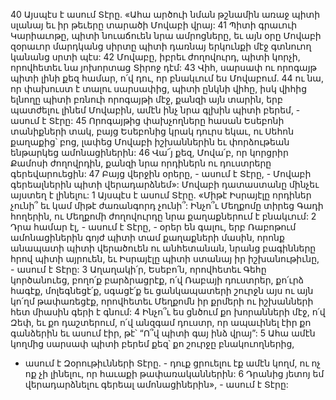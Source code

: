 40 Այսպէս է ասում Տէրը.
«Ահա արծուի նման թշնամին առաջ պիտի սլանայ
եւ իր թեւերը տարածի Մովաբի վրայ:
41 Պիտի գրաւուի Կարիաւոթը,
պիտի նուաճուեն նրա ամրոցները,
եւ այն օրը Մովաբի զօրաւոր մարդկանց սիրտը
պիտի դառնայ երկունքի մէջ գտնուող կանանց սրտի պէս:
42 Մովաբը, իբրեւ ժողովուրդ, պիտի կորչի,
որովհետեւ նա յոխորտաց Տիրոջ դէմ:
43 Վիհ, սարսափ ու որոգայթ պիտի լինի քեզ համար,
ո՛վ դու, որ բնակւում ես Մովաբում.
44 ու նա, որ փախուստ է տալու սարսափից,
պիտի ընկնի վիհը,
իսկ վիհից ելնողը պիտի բռնուի որոգայթի մէջ,
քանզի այն տարին, երբ պատժելու լինեմ Մովաբին,
ամէն ինչ նրա գլխին պիտի բերեմ, - ասում է Տէրը:
45 Որոգայթից փախչողները հասան Եսեբոնի տանիքների տակ,
բայց Եսեբոնից կրակ դուրս եկաւ,
ու Սեհոն քաղաքից՝ բոց,
լափեց Մովաբի իշխաններին
եւ փորձութեան ենթարկեց ամոնացիներին:
46 Վա՜յ քեզ, Մովա՛բ, որ կորցրիր Քամոսի ժողովրդին,
քանզի նրա որդիներն ու դուստրերը գերեվարուեցին:
47 Բայց վերջին օրերը, - ասում է Տէրը, -
Մովաբի գերեալներին պիտի վերադարձնեմ»:
Մովաբի դատաստանը մինչեւ այստեղ է լինելու:
1 Այսպէս է ասում Տէրը.
«Միթէ Իսրայէլը որդիներ չունի՞
եւ կամ միթէ ժառանգորդ չունի՞:
Ինչո՞ւ Մեղքոմը տիրեց Գադի հողերին,
ու Մեղքոմի ժողովուրդը նրա քաղաքներում է բնակւում:
2 Դրա համար էլ, - ասում է Տէրը, -
օրեր են գալու,
երբ Ռաբոթում ամոնացիներին գոյժ պիտի տամ քաղաքների մասին,
որոնք անապատի պիտի վերածուեն ու անհետանան,
նրանց բագինները հրով պիտի այրուեն,
եւ Իսրայէլը պիտի ստանայ իր իշխանութիւնը, - ասում է Տէրը:
3 Աղաղակի՛ր, Եսեբո՛ն,
որովհետեւ Գեհը կործանուեց,
բողո՛ք բարձրացրէք, ո՛վ Ռաբայի դուստրեր,
քո՛ւրձ հագէք, մոլեգնեցէ՛ք,
սգացէ՛ք եւ ցանկապատերի շուրջն այս ու այն կո՛ղմ թափառեցէք,
որովհետեւ Մեղքոմն իր քրմերի ու իշխանների հետ միասին գերի է գնում:
4 Ինչո՞ւ ես ցնծում քո խորանների մէջ, ո՛վ Զեփ,
եւ քո դաշտերում, ո՛վ անզգամ դուստր,
որ ապաւինել էիր քո գանձերին եւ ասում էիր, թէ՝
“Ո՞վ պիտի գայ ինձ վրայ”:
5 Ահա ամէն կողմից սարսափ պիտի բերեմ քեզ՝
քո շուրջը բնակուողներից,
- ասում է Զօրութիւնների Տէրը. - դուք ցրուելու էք ամէն կողմ,
ու ոչ ոք չի լինելու, որ հաւաքի թափառականներին:
6 Դրանից յետոյ եմ վերադարձնելու գերեալ ամոնացիներին», - ասում է Տէրը:

